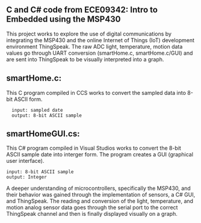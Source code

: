 ## **C and C# code from ECE09342: Intro to Embedded using the MSP430**

This project works to explore the use of digital communications by integrating the MSP430 and the online Internet of Things (IoT) development environment ThingSpeak. The raw ADC light, temperature, motion data values go through UART conversion (smartHome.c, smartHome.c/GUI) and are sent into ThingSpeak to be visually interpreted into a graph.

## **smartHome.c:** 
This C program compiled in CCS works to convert the sampled data into 8-bit ASCII form. 
```
  input: sampled date 
  output: 8-bit ASCII sample
```

## **smartHomeGUI.cs:** 
This C# program compiled in Visual Studios works to convert the 8-bit ASCII sample date into interger form. The program creates a GUI (graphical user interface). 
  ```
  input: 8-bit ASCII sample
  output: Integer 
  ```
  
  
  A deeper understanding of microcontrollers, specifically the MSP430, and their behavior was gained through the implementation of sensors, a C# GUI, and ThingSpeak. The reading and conversion of the light, temperature, and motion analog sensor data goes through the serial port to the correct ThingSpeak channel and then is finally displayed visually on a graph.
